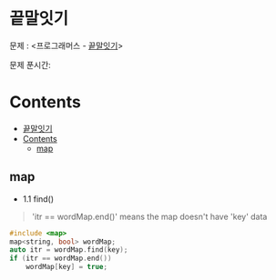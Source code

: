 # 끝말잇기

문제 : <프로그래머스 - [끝말잇기](https://programmers.co.kr/learn/courses/30/lessons/12981)> <br/>

문제 푼시간:

# Contents

- [끝말잇기](#%eb%81%9d%eb%a7%90%ec%9e%87%ea%b8%b0)
- [Contents](#contents)
  - [map](#map)


## map
- 1.1 find()
> 'itr == wordMap.end()' means the map doesn't have 'key' data
```C++
#include <map>
map<string, bool> wordMap;
auto itr = wordMap.find(key);
if (itr == wordMap.end())
    wordMap[key] = true;
```